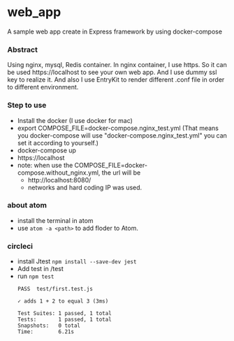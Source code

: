 # web_app
A sample web app create in Express framework by using docker-compose

### Abstract

Using nginx, mysql, Redis container.
In nginx container, I use https. So it can be used https://localhost to see your own web app.
And I use dummy ssl key to realize it.
And also I use EntryKit to render different .conf file in order to different environment.

### Step to use

- Install the docker (I use docker for mac)
- export COMPOSE_FILE=docker-compose.nginx_test.yml (That means you docker-compose will use "docker-compose.nginx_test.yml"
you can set it according to yourself.)
- docker-compose up
- https://localhost
- note: when use the COMPOSE_FILE=docker-compose.without_nginx.yml, the url will be
  - http://localhost:8080/
  - networks and hard coding IP was used.

### about atom
- install the terminal in atom
- use `atom -a <path>` to add floder to Atom.

### circleci

- install Jtest `npm install --save-dev jest`
- Add test in /test
- run `npm test`
  ```
  PASS  test/first.test.js

  ✓ adds 1 + 2 to equal 3 (3ms)

  Test Suites: 1 passed, 1 total
  Tests:       1 passed, 1 total
  Snapshots:   0 total
  Time:        6.21s
  ```
